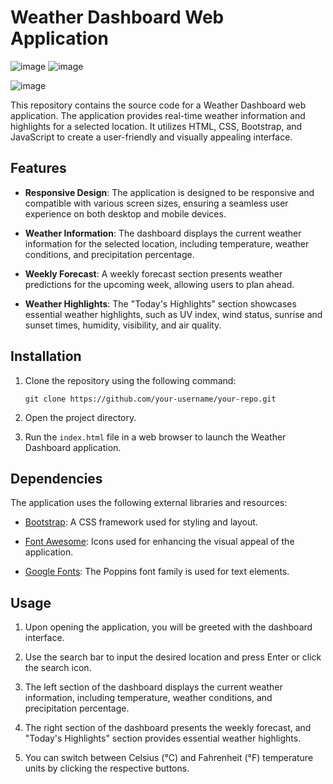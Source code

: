 # Weather Dashboard Web Application
![image](https://github.com/HarisChandio/ClimateApp/assets/86180280/a2ed6d6d-5bca-4375-ab29-b384b7017ff8)
![image](https://github.com/HarisChandio/ClimateApp/assets/86180280/fabd8ab3-f8f2-4455-b148-74a8e0e1a74b)

![image](https://github.com/HarisChandio/ClimateApp/assets/86180280/c844deff-4959-4194-b921-16cfea6515b7)

This repository contains the source code for a Weather Dashboard web application. The application provides real-time weather information and highlights for a selected location. It utilizes HTML, CSS, Bootstrap, and JavaScript to create a user-friendly and visually appealing interface.

## Features

- **Responsive Design**: The application is designed to be responsive and compatible with various screen sizes, ensuring a seamless user experience on both desktop and mobile devices.

- **Weather Information**: The dashboard displays the current weather information for the selected location, including temperature, weather conditions, and precipitation percentage.

- **Weekly Forecast**: A weekly forecast section presents weather predictions for the upcoming week, allowing users to plan ahead.

- **Weather Highlights**: The "Today's Highlights" section showcases essential weather highlights, such as UV index, wind status, sunrise and sunset times, humidity, visibility, and air quality.

## Installation

1. Clone the repository using the following command:

   ```
   git clone https://github.com/your-username/your-repo.git
   ```

2. Open the project directory.

3. Run the `index.html` file in a web browser to launch the Weather Dashboard application.

## Dependencies

The application uses the following external libraries and resources:

- [Bootstrap](https://getbootstrap.com/): A CSS framework used for styling and layout.

- [Font Awesome](https://fontawesome.com/): Icons used for enhancing the visual appeal of the application.

- [Google Fonts](https://fonts.google.com/): The Poppins font family is used for text elements.

## Usage

1. Upon opening the application, you will be greeted with the dashboard interface.

2. Use the search bar to input the desired location and press Enter or click the search icon.

3. The left section of the dashboard displays the current weather information, including temperature, weather conditions, and precipitation percentage.

4. The right section of the dashboard presents the weekly forecast, and "Today's Highlights" section provides essential weather highlights.

5. You can switch between Celsius (°C) and Fahrenheit (°F) temperature units by clicking the respective buttons.

